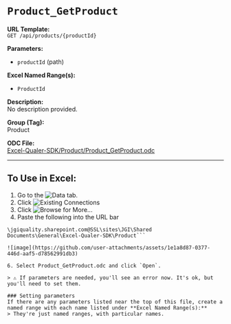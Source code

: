 # `Product_GetProduct`

**URL Template:**  
`GET /api/products/{productId}`

**Parameters:**  
- `productId` (path)

**Excel Named Range(s):**  
- `ProductId`

**Description:**  
No description provided.

**Group (Tag):**  
Product

**ODC File:**  
[Excel-Qualer-SDK/Product/Product_GetProduct.odc](https://github.com/Johnson-Gage-Inspection-Inc/qualer-sdk-odc/blob/main/Excel-Qualer-SDK/Product/Product_GetProduct.odc)

---

To Use in Excel:
---

1. Go to the ![`Data`](https://github.com/user-attachments/assets/da437a70-57b3-4c5b-bb01-4910ece19ed1)
 tab.
3. Click ![Existing Connections](https://github.com/user-attachments/assets/a2f1ed67-b2e0-4c23-ac90-68c870e60289)
4. Click ![`Browse for More...`](https://github.com/user-attachments/assets/8e698494-6865-41e7-b6fa-043aea81809a)
5. Paste the following into the URL bar
```
\jgiquality.sharepoint.com@SSL\sites\JGI\Shared Documents\General\Excel-Qualer-SDK\Product```

![image](https://github.com/user-attachments/assets/1e1a8d87-0377-446d-aaf5-d78562991db3)

6. Select Product_GetProduct.odc and click `Open`.

> ⚠️ If parameters are needed, you'll see an error now. It's ok, but you'll need to set them.

### Setting parameters
If there are any parameters listed near the top of this file, create a named range with each name listed under **Excel Named Range(s):**
> They're just named ranges, with particular names.
